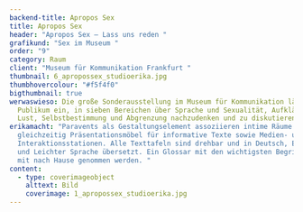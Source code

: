 ```yaml
---
backend-title: Apropos Sex
title: Apropos Sex
header: "Apropos Sex – Lass uns reden "
grafikund: "Sex im Museum "
order: "9"
category: Raum
client: "Museum für Kommunikation Frankfurt "
thumbnail: 6_apropossex_studioerika.jpg
thumbhovercolour: "#f5f4f0"
bigthumbnail: true
werwaswieso: Die große Sonderausstellung im Museum für Kommunikation lädt das
  Publikum ein, in sieben Bereichen über Sprache und Sexualität, Aufklärung und
  Lust, Selbstbestimmung und Abgrenzung nachzudenken und zu diskutieren.
erikamacht: "Paravents als Gestaltungselement assoziieren intime Räume und sind
  gleichzeitig Präsentationsmöbel für informative Texte sowie Medien- und
  Interaktionsstationen. Alle Texttafeln sind drehbar und in Deutsch, Englisch
  und Leichter Sprache übersetzt. Ein Glossar mit den wichtigsten Begriffen kann
  mit nach Hause genommen werden. "
content:
  - type: coverimageobject
    alttext: Bild
    coverimage: 1_apropossex_studioerika.jpg
---
```

